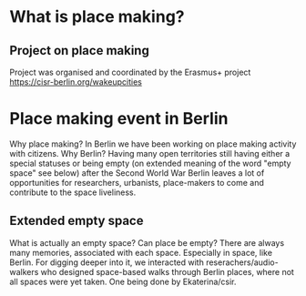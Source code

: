 # What is place making?

## Project on place making 
Project was organised and coordinated by the Erasmus+ project https://cisr-berlin.org/wakeupcities 

# Place making event in Berlin

Why place making?
In Berlin we have been working on place making activity with citizens.
Why Berlin? Having many open territories still having either a special statuses or being empty (on extended meaning of the word "empty space" see below) 
after the Second World War Berlin leaves a lot of opportunities for researchers, urbanists, place-makers to come and contribute to the space liveliness. 


## Extended empty space 

What is actually an empty space? Can place be empty? There are always many memories, associated with each space. Especially in space, like Berlin. 
For digging deeper into it, we interacted with reserachers/audio-walkers who designed space-based walks through Berlin places, where not all spaces were yet taken. 
One being done by Ekaterina/csir.
